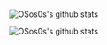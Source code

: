 ### 
![OSos0s's github stats](https://github-readme-stats.vercel.app/api?username=6810779s&show_icons=true&theme=midnight-purple)
<!--
**OSos0s/OSos0s** is a ✨ _special_ ✨ repository because its `README.md` (this file) appears on your GitHub profile.

Here are some ideas to get you started:

- 🔭 I’m currently working on ...
- 🌱 I’m currently learning ...
- 👯 I’m looking to collaborate on ...
- 🤔 I’m looking for help with ...
- 💬 Ask me about ...
- 📫 How to reach me: ...
- 😄 Pronouns: ...
- ⚡ Fun fact: ...
-->
![OSos0s's github stats](https://github-readme-stats.vercel.app/api?username=OSos0s&show_icons=true)

